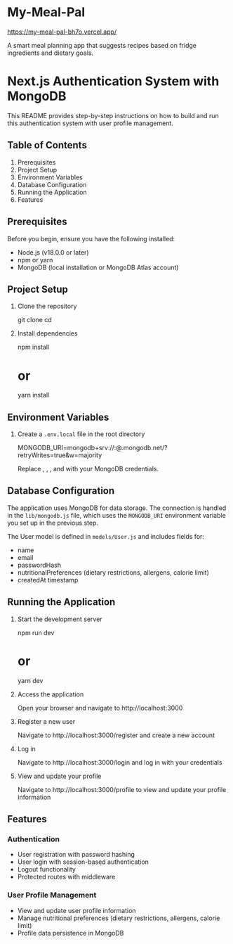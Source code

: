# My-Meal-Pal

https://my-meal-pal-bh7o.vercel.app/

A smart meal planning app that suggests recipes based on fridge ingredients and dietary goals.

# Next.js Authentication System with MongoDB
This README provides step-by-step instructions on how to build and run this authentication system with user profile management.

## Table of Contents

1. Prerequisites
2. Project Setup
3. Environment Variables
4. Database Configuration
5. Running the Application
6. Features

## Prerequisites

Before you begin, ensure you have the following installed:

- Node.js (v18.0.0 or later)
- npm or yarn
- MongoDB (local installation or MongoDB Atlas account)

## Project Setup

1. Clone the repository

   git clone <repository-url>
   cd <repository-name>

2. Install dependencies

   npm install
   # or
   yarn install

## Environment Variables

1. Create a `.env.local` file in the root directory

   MONGODB_URI=mongodb+srv://<username>:<password>@<cluster>.mongodb.net/<database>?retryWrites=true&w=majority

   Replace <username>, <password>, <cluster>, and <database> with your MongoDB credentials.

## Database Configuration

The application uses MongoDB for data storage. The connection is handled in the `lib/mongodb.js` file, which uses the `MONGODB_URI` environment variable you set up in the previous step.

The User model is defined in `models/User.js` and includes fields for:
- name
- email
- passwordHash
- nutritionalPreferences (dietary restrictions, allergens, calorie limit)
- createdAt timestamp

## Running the Application

1. Start the development server

   npm run dev
   # or
   yarn dev

2. Access the application

   Open your browser and navigate to http://localhost:3000

3. Register a new user

   Navigate to http://localhost:3000/register and create a new account

4. Log in

   Navigate to http://localhost:3000/login and log in with your credentials

5. View and update your profile

   Navigate to http://localhost:3000/profile to view and update your profile information

## Features

### Authentication

- User registration with password hashing
- User login with session-based authentication
- Logout functionality
- Protected routes with middleware

### User Profile Management

- View and update user profile information
- Manage nutritional preferences (dietary restrictions, allergens, calorie limit)
- Profile data persistence in MongoDB

